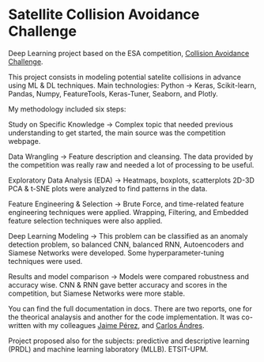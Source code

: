 # Satellite Collision Avoidance Challenge

Deep Learning project based on the ESA competition, [Collision Avoidance Challenge](https://kelvins.esa.int/collision-avoidance-challenge/).

This project consists in modeling potential satelite collisions in advance using ML & DL techniques. 
Main technologies: Python -> Keras, Scikit-learn, Pandas, Numpy, FeatureTools, Keras-Tuner, Seaborn, and Plotly.

My methodology included six steps:

Study on Specific Knowledge -> Complex topic that needed previous understanding to get started, the main source was the competition webpage.

Data Wrangling -> Feature description and cleansing. The data provided by the competition was really raw and needed a lot of processing to be useful.

Exploratory Data Analysis (EDA) -> Heatmaps, boxplots, scatterplots 2D-3D PCA & t-SNE plots were analyzed to find patterns in the data.

Feature Engineering & Selection -> Brute Force, and time-related feature engineering techniques were applied. Wrapping, Filtering, and Embedded feature selection techniques were also applied.

Deep Learning Modeling ->  This problem can be classified as an anomaly detection problem, so balanced CNN, balanced RNN, Autoencoders and Siamese Networks were developed. Some hyperparameter-tuning techniques were used.

Results and model comparison -> Models were compared robustness and accuracy wise. CNN & RNN gave better accuracy and scores in the competition, but Siamese Networks were more stable.

You can find the full documentation in docs. There are two reports, one for the theorical analaysis and another for the code implementation. It was co-written with my colleagues [Jaime Pérez](https://github.com/jaimeperezsanchez), and [Carlos Ándres](https://github.com/carlosaramiro).

Project proposed also for the subjects: predictive and descriptive learning (PRDL) and machine learning laboratory (MLLB).  ETSIT-UPM.
